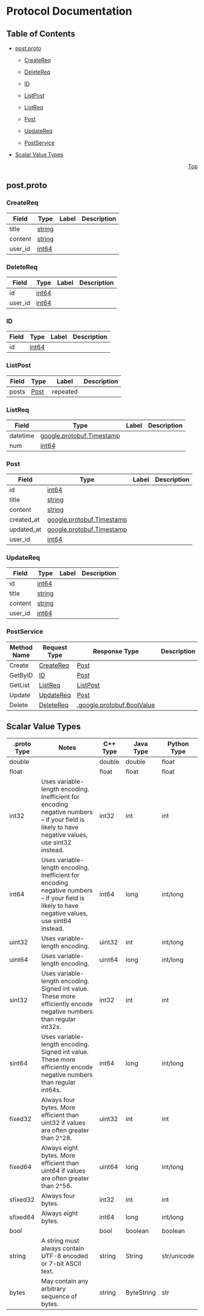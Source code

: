 # Protocol Documentation
<a name="top"></a>

## Table of Contents

- [post.proto](#post.proto)
    - [CreateReq](#post_grpc.CreateReq)
    - [DeleteReq](#post_grpc.DeleteReq)
    - [ID](#post_grpc.ID)
    - [ListPost](#post_grpc.ListPost)
    - [ListReq](#post_grpc.ListReq)
    - [Post](#post_grpc.Post)
    - [UpdateReq](#post_grpc.UpdateReq)
  
  
  
    - [PostService](#post_grpc.PostService)
  

- [Scalar Value Types](#scalar-value-types)



<a name="post.proto"></a>
<p align="right"><a href="#top">Top</a></p>

## post.proto



<a name="post_grpc.CreateReq"></a>

### CreateReq



| Field | Type | Label | Description |
| ----- | ---- | ----- | ----------- |
| title | [string](#string) |  |  |
| content | [string](#string) |  |  |
| user_id | [int64](#int64) |  |  |






<a name="post_grpc.DeleteReq"></a>

### DeleteReq



| Field | Type | Label | Description |
| ----- | ---- | ----- | ----------- |
| id | [int64](#int64) |  |  |
| user_id | [int64](#int64) |  |  |






<a name="post_grpc.ID"></a>

### ID



| Field | Type | Label | Description |
| ----- | ---- | ----- | ----------- |
| id | [int64](#int64) |  |  |






<a name="post_grpc.ListPost"></a>

### ListPost



| Field | Type | Label | Description |
| ----- | ---- | ----- | ----------- |
| posts | [Post](#post_grpc.Post) | repeated |  |






<a name="post_grpc.ListReq"></a>

### ListReq



| Field | Type | Label | Description |
| ----- | ---- | ----- | ----------- |
| datetime | [google.protobuf.Timestamp](#google.protobuf.Timestamp) |  |  |
| num | [int64](#int64) |  |  |






<a name="post_grpc.Post"></a>

### Post



| Field | Type | Label | Description |
| ----- | ---- | ----- | ----------- |
| id | [int64](#int64) |  |  |
| title | [string](#string) |  |  |
| content | [string](#string) |  |  |
| created_at | [google.protobuf.Timestamp](#google.protobuf.Timestamp) |  |  |
| updated_at | [google.protobuf.Timestamp](#google.protobuf.Timestamp) |  |  |
| user_id | [int64](#int64) |  |  |






<a name="post_grpc.UpdateReq"></a>

### UpdateReq



| Field | Type | Label | Description |
| ----- | ---- | ----- | ----------- |
| id | [int64](#int64) |  |  |
| title | [string](#string) |  |  |
| content | [string](#string) |  |  |
| user_id | [int64](#int64) |  |  |





 

 

 


<a name="post_grpc.PostService"></a>

### PostService


| Method Name | Request Type | Response Type | Description |
| ----------- | ------------ | ------------- | ------------|
| Create | [CreateReq](#post_grpc.CreateReq) | [Post](#post_grpc.Post) |  |
| GetByID | [ID](#post_grpc.ID) | [Post](#post_grpc.Post) |  |
| GetList | [ListReq](#post_grpc.ListReq) | [ListPost](#post_grpc.ListPost) |  |
| Update | [UpdateReq](#post_grpc.UpdateReq) | [Post](#post_grpc.Post) |  |
| Delete | [DeleteReq](#post_grpc.DeleteReq) | [.google.protobuf.BoolValue](#google.protobuf.BoolValue) |  |

 



## Scalar Value Types

| .proto Type | Notes | C++ Type | Java Type | Python Type |
| ----------- | ----- | -------- | --------- | ----------- |
| <a name="double" /> double |  | double | double | float |
| <a name="float" /> float |  | float | float | float |
| <a name="int32" /> int32 | Uses variable-length encoding. Inefficient for encoding negative numbers – if your field is likely to have negative values, use sint32 instead. | int32 | int | int |
| <a name="int64" /> int64 | Uses variable-length encoding. Inefficient for encoding negative numbers – if your field is likely to have negative values, use sint64 instead. | int64 | long | int/long |
| <a name="uint32" /> uint32 | Uses variable-length encoding. | uint32 | int | int/long |
| <a name="uint64" /> uint64 | Uses variable-length encoding. | uint64 | long | int/long |
| <a name="sint32" /> sint32 | Uses variable-length encoding. Signed int value. These more efficiently encode negative numbers than regular int32s. | int32 | int | int |
| <a name="sint64" /> sint64 | Uses variable-length encoding. Signed int value. These more efficiently encode negative numbers than regular int64s. | int64 | long | int/long |
| <a name="fixed32" /> fixed32 | Always four bytes. More efficient than uint32 if values are often greater than 2^28. | uint32 | int | int |
| <a name="fixed64" /> fixed64 | Always eight bytes. More efficient than uint64 if values are often greater than 2^56. | uint64 | long | int/long |
| <a name="sfixed32" /> sfixed32 | Always four bytes. | int32 | int | int |
| <a name="sfixed64" /> sfixed64 | Always eight bytes. | int64 | long | int/long |
| <a name="bool" /> bool |  | bool | boolean | boolean |
| <a name="string" /> string | A string must always contain UTF-8 encoded or 7-bit ASCII text. | string | String | str/unicode |
| <a name="bytes" /> bytes | May contain any arbitrary sequence of bytes. | string | ByteString | str |

